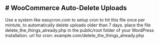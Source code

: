 <h2># WooCommerce Auto-Delete Uploads</h2>
<p>Use a system like easycron.com to setup cron to hit this file once per mintute, to automatically delete uploads older than 7 days. place the file delete_the_things_already.php in the public/root folder of your WordPress installation. url for cron: example.com/delete_the_things_already.php</p>
